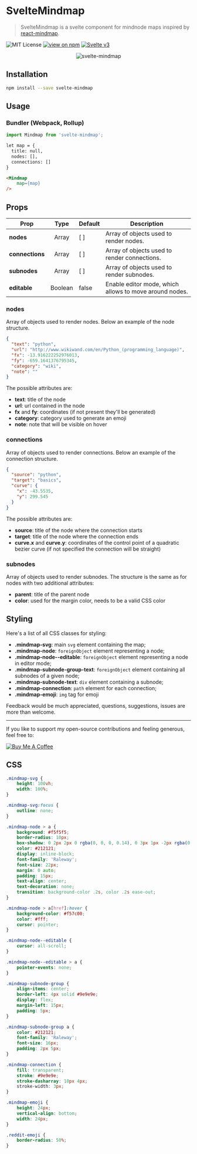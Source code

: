 # SvelteMindmap

> SvelteMindmap is a svelte component for mindnode maps inspired by [react-mindmap](https://github.com/learn-anything/react-mindmap).

![MIT License](https://badgen.net/badge/license/MIT/blue "MIT License")
[![view on npm](https://img.shields.io/npm/v/svelte-mindmap.svg?colorB=red)](https://www.npmjs.com/package/svelte-mindmap)
 [![Svelte v3](https://img.shields.io/badge/svelte-v3-blueviolet.svg)](https://svelte.dev)



<p align="center">
  <img alt="svelte-mindmap" src="https://raw.githubusercontent.com/heithemmoumni/svelte-mindmap/master/mindmap.png" />
</p>


## Installation

```bash
npm install --save svelte-mindmap
```

## Usage

### Bundler (Webpack, Rollup)

```js
import Mindmap from 'svelte-mindmap';

```

```html
let map = {
  title: null,
  nodes: [],
  connections: []
}

<Mindmap 
    map={map}
/>
```

## Props

| Prop            | Type    | Default | Description                                            |
|-----------------|:-------:|---------|--------------------------------------------------------|
| **nodes**       | Array   | [ ]      | Array of objects used to render nodes.                |
| **connections** | Array   | [ ]      | Array of objects used to render connections.          |
| **subnodes**    | Array   | [ ]      | Array of objects used to render subnodes.             |
| **editable**    | Boolean | false   | Enable editor mode, which allows to move around nodes. |

### nodes

Array of objects used to render nodes. Below an example of the node structure.

```json
{
  "text": "python",
  "url": "http://www.wikiwand.com/en/Python_(programming_language)",
  "fx": -13.916222252976013,
  "fy": -659.1641376795345,
  "category": "wiki",
  "note": ""
}
```

The possible attributes are:

- **text**: title of the node
- **url**: url contained in the node
- **fx** and **fy**: coordinates (if not present they'll be generated)
- **category**: category used to generate an emoji
- **note**: note that will be visible on hover

### connections

Array of objects used to render connections. Below an example of the connection
structure.

```json
{
  "source": "python",
  "target": "basics",
  "curve": {
    "x": -43.5535,
    "y": 299.545
  }
}
```

The possible attributes are:

- **source**: title of the node where the connection starts
- **target**: title of the node where the connection ends
- **curve.x** and **curve.y**: coordinates of the control point of a quadratic bezier curve
(if not specified the connection will be straight)

### subnodes
Array of objects used to render subnodes. The structure is the same as for nodes
with two additional attributes:

- **parent**: title of the parent node
- **color**: used for the margin color, needs to be a valid CSS color


## Styling
Here's a list of all CSS classes for styling:

- **.mindmap-svg**: main `svg` element containing the map;
- **.mindmap-node**: `foreignObject` element representing a node;
- **.mindmap-node--editable**: `foreignObject` element representing a node in editor mode;
- **.mindmap-subnode-group-text**: `foreignObject` element containing all subnodes of a given node;
- **.mindmap-subnode-text**: `div` element containing a subnode;
- **.mindmap-connection**: `path` element for each connection;
- **.mindmap-emoji**: `img` tag for emoji


Feedback would be much appreciated, questions, suggestions, issues are more than welcome.

---

If you like to support my open-source contributions and feeling generous, feel free to:

<a href="https://www.buymeacoffee.com/Zukzhjx" target="_blank"><img src="https://www.buymeacoffee.com/assets/img/custom_images/orange_img.png" alt="Buy Me A Coffee" style="height: auto !important;width: auto !important;" ></a>


## CSS

```css
.mindmap-svg {
	height: 100vh;
	width: 100%;
}

.mindmap-svg:focus {
	outline: none;
}

.mindmap-node > a {
	background: #f5f5f5;
	border-radius: 10px;
	box-shadow: 0 2px 2px 0 rgba(0, 0, 0, 0.14), 0 3px 1px -2px rgba(0, 0, 0, 0.2), 0 1px 5px 0 rgba(0, 0, 0, 0.12);
	color: #212121;
	display: inline-block;
	font-family: 'Raleway';
	font-size: 22px;
	margin: 0 auto;
	padding: 15px;
	text-align: center;
	text-decoration: none;
	transition: background-color .2s, color .2s ease-out;
}

.mindmap-node > a[href]:hover {
	background-color: #f57c00;
	color: #fff;
	cursor: pointer;
}

.mindmap-node--editable {
	cursor: all-scroll;
}

.mindmap-node--editable > a {
	pointer-events: none;
}

.mindmap-subnode-group {
	align-items: center;
	border-left: 4px solid #9e9e9e;
	display: flex;
	margin-left: 15px;
	padding: 5px;
}

.mindmap-subnode-group a {
	color: #212121;
	font-family: 'Raleway';
	font-size: 16px;
	padding: 2px 5px;
}

.mindmap-connection {
	fill: transparent;
	stroke: #9e9e9e;
	stroke-dasharray: 10px 4px;
	stroke-width: 3px;
}

.mindmap-emoji {
	height: 24px;
	vertical-align: bottom;
	width: 24px;
}

.reddit-emoji {
	border-radius: 50%;
}
```




